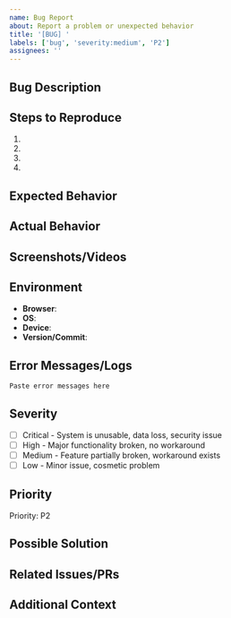 ```yaml
---
name: Bug Report
about: Report a problem or unexpected behavior
title: '[BUG] '
labels: ['bug', 'severity:medium', 'P2']
assignees: ''
---
```


## Bug Description
<!-- Clear and concise description of what the bug is -->

## Steps to Reproduce
<!-- Detailed steps to reproduce the behavior -->
1. 
2. 
3. 
4. 

## Expected Behavior
<!-- What should happen? -->

## Actual Behavior
<!-- What actually happens? -->

## Screenshots/Videos
<!-- If applicable, add screenshots or videos to help explain the problem -->

## Environment
- **Browser**: <!-- e.g., Chrome 120, Safari 17 -->
- **OS**: <!-- e.g., macOS 14, Windows 11, iOS 17 -->
- **Device**: <!-- e.g., Desktop, iPhone 14 -->
- **Version/Commit**: <!-- e.g., v1.2.3 or commit hash -->

## Error Messages/Logs
<!-- Include any error messages, console logs, or stack traces -->
```
Paste error messages here
```

## Severity
<!-- Select one: -->
- [ ] Critical - System is unusable, data loss, security issue
- [ ] High - Major functionality broken, no workaround
- [ ] Medium - Feature partially broken, workaround exists
- [ ] Low - Minor issue, cosmetic problem

## Priority
<!-- Select one: P1 (Critical), P2 (High), P3 (Medium), P4 (Low) -->
Priority: P2

## Possible Solution
<!-- If you have ideas on how to fix this, share them here -->

## Related Issues/PRs
<!-- Link to related issues or PRs -->

## Additional Context
<!-- Any other relevant information -->

